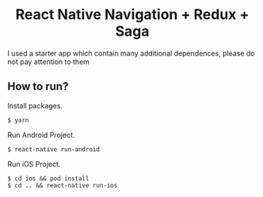 <h1 align="center">
  React Native Navigation + Redux + Saga
</h1>

I used a starter app which contain many additional dependences, please do not pay attention to them
## How to run?

Install packages.
```shell
$ yarn
```

Run Android Project.
```shell
$ react-native run-android
```

Run iOS Project.
```shell
$ cd ios && pod install
$ cd .. && react-native run-ios
```

